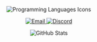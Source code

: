 <p align="center">
  <img src="https://skillicons.dev/icons?i=py,go,js,rust" alt="Programming Languages Icons"/>
</p>

<p align="center">
  <a href="mailto:bio@fbi.ac">
    <img src="https://img.shields.io/badge/bio@fbi.ac-%23D14836?style=for-the-badge&logo=gmail&logoColor=white" alt="Email"/>
  </a>
  <a href="https://discordapp.com/users/1062461827583312012">
    <img src="https://img.shields.io/badge/dancers.230-%237289DA?style=for-the-badge&logo=discord&logoColor=white" alt="Discord"/>
  </a>
</p>

<p align="center">
  <img src="https://github-readme-stats.vercel.app/api/?username=alluding&title_color=ffffff&text_color=ffffff&show_icons=true&bg_color=00000000&hide_border=true&icon_color=ffffff&hide_title=true&count_private=true" alt="GitHub Stats"/>
</p>

